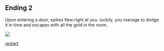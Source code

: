 
## Ending 2

Upon entering a door, spikes flew right at you. luckily, you manage to dodge it in time and escapes with all the gold in the room.

<img src="https://encrypted-tbn0.gstatic.com/images?q=tbn:ANd9GcTUDP1e5SCxo0GUCOnSTVok3s-dpcnR-YA9xA&usqp=CAU">

[restart](../start/enter.md)